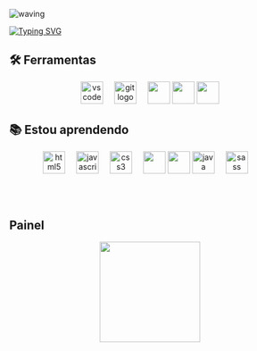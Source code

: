 ![waving](https://capsule-render.vercel.app/api?type=waving&height=200&text=Pedro+Vaz%20&fontAlignY=40&color=gradient)

[![Typing SVG](https://readme-typing-svg.herokuapp.com/?color=ffff&size=35&center=true&vCenter=true&width=1000&lines=Olá,+meu+nome+é+Pedro+Vaz+Nascimento;Tenho+18+anos;Sou+de+São+Paulo;Cursando+Análise+e+Desenvolvimento+de+Sistemas;Seja+bem+vindo!+:%29)](https://git.io/typing-svg)
  

</div>

## 🛠 Ferramentas

<div align="center">
  <img src="https://cdn.jsdelivr.net/gh/devicons/devicon/icons/vscode/vscode-original.svg" height="40" alt="vscode logo"  />
  <img width="12" />
  <img src="https://cdn.jsdelivr.net/gh/devicons/devicon/icons/git/git-original.svg" height="40" alt="git logo"  />
  <img width="12" />  
  <img src="https://cdn.jsdelivr.net/gh/devicons/devicon@latest/icons/ubuntu/ubuntu-original.svg" height="40" />
  <img src="https://cdn.jsdelivr.net/gh/devicons/devicon@latest/icons/mysql/mysql-original.svg" height="40"/>    
  <img src="https://cdn.jsdelivr.net/gh/devicons/devicon@latest/icons/tomcat/tomcat-original.svg" height="40"/>
        
</div>

## 📚 Estou aprendendo
<div align="center">
  
  <img src="https://cdn.jsdelivr.net/gh/devicons/devicon/icons/html5/html5-original.svg" height="40" alt="html5 logo"  />
  <img width="12" />
  
  <img src="https://cdn.jsdelivr.net/gh/devicons/devicon/icons/javascript/javascript-original.svg" height="40" alt="javascript logo"  />
  <img width="12" />
  
  <img src="https://cdn.jsdelivr.net/gh/devicons/devicon/icons/css3/css3-original.svg" height="40" alt="css3 logo"  />
  <img width="12" />
  
  <img src="https://cdn.jsdelivr.net/gh/devicons/devicon@latest/icons/react/react-original.svg" height="40" />
  
  <img src="https://cdn.jsdelivr.net/gh/devicons/devicon@latest/icons/python/python-original.svg" height="40" />

  <img src="https://cdn.jsdelivr.net/gh/devicons/devicon/icons/java/java-original.svg" height="40" alt="java logo"  />
  <img width="12" />
  
  <img src="https://cdn.jsdelivr.net/gh/devicons/devicon/icons/sass/sass-original.svg" height="40" alt="sass logo"  />
  <img width="12" />
  
  
</div>

<br><br>

## Painel
<div align="center">
  
<div>
  
<a href="https://github.com/PedroVazN">
<img loading="lazy" height="180em" src="https://github-readme-stats.vercel.app/api/top-langs/?username=PedroVazN&layout=compact&langs_count=8&theme=dracula"/>  
  
</div>
</div>
